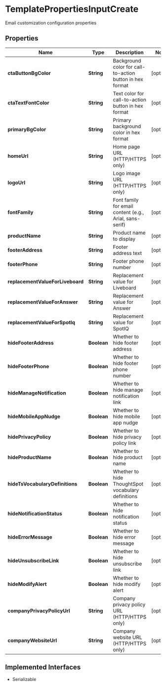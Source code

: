 

# TemplatePropertiesInputCreate

Email customization configuration properties

## Properties

| Name | Type | Description | Notes |
|------------ | ------------- | ------------- | -------------|
|**ctaButtonBgColor** | **String** | Background color for call-to-action button in hex format |  [optional] |
|**ctaTextFontColor** | **String** | Text color for call-to-action button in hex format |  [optional] |
|**primaryBgColor** | **String** | Primary background color in hex format |  [optional] |
|**homeUrl** | **String** | Home page URL (HTTP/HTTPS only) |  [optional] |
|**logoUrl** | **String** | Logo image URL (HTTP/HTTPS only) |  [optional] |
|**fontFamily** | **String** | Font family for email content (e.g., Arial, sans-serif) |  [optional] |
|**productName** | **String** | Product name to display |  [optional] |
|**footerAddress** | **String** | Footer address text |  [optional] |
|**footerPhone** | **String** | Footer phone number |  [optional] |
|**replacementValueForLiveboard** | **String** | Replacement value for Liveboard |  [optional] |
|**replacementValueForAnswer** | **String** | Replacement value for Answer |  [optional] |
|**replacementValueForSpotIq** | **String** | Replacement value for SpotIQ |  [optional] |
|**hideFooterAddress** | **Boolean** | Whether to hide footer address |  [optional] |
|**hideFooterPhone** | **Boolean** | Whether to hide footer phone number |  [optional] |
|**hideManageNotification** | **Boolean** | Whether to hide manage notification link |  [optional] |
|**hideMobileAppNudge** | **Boolean** | Whether to hide mobile app nudge |  [optional] |
|**hidePrivacyPolicy** | **Boolean** | Whether to hide privacy policy link |  [optional] |
|**hideProductName** | **Boolean** | Whether to hide product name |  [optional] |
|**hideTsVocabularyDefinitions** | **Boolean** | Whether to hide ThoughtSpot vocabulary definitions |  [optional] |
|**hideNotificationStatus** | **Boolean** | Whether to hide notification status |  [optional] |
|**hideErrorMessage** | **Boolean** | Whether to hide error message |  [optional] |
|**hideUnsubscribeLink** | **Boolean** | Whether to hide unsubscribe link |  [optional] |
|**hideModifyAlert** | **Boolean** | Whether to hide modify alert |  [optional] |
|**companyPrivacyPolicyUrl** | **String** | Company privacy policy URL (HTTP/HTTPS only) |  [optional] |
|**companyWebsiteUrl** | **String** | Company website URL (HTTP/HTTPS only) |  [optional] |


## Implemented Interfaces

* Serializable



